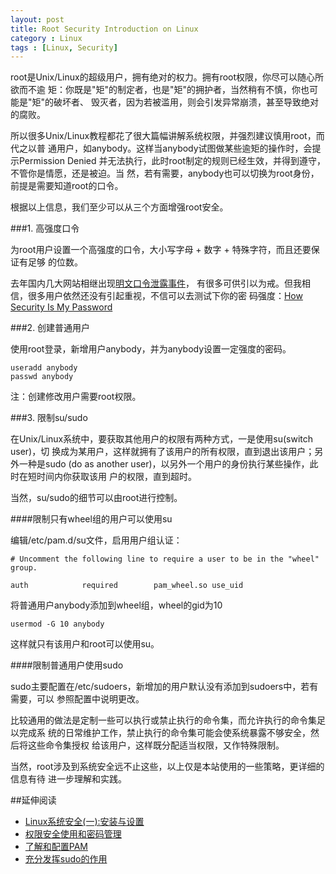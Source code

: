 ```yaml
---
layout: post
title: Root Security Introduction on Linux
category : Linux
tags : [Linux, Security]
---
```


root是Unix/Linux的超级用户，拥有绝对的权力。拥有root权限，你尽可以随心所欲而不逾 矩：你既是"矩"的制定者，也是"矩"的拥护者，当然稍有不慎，你也可能是"矩"的破坏者、 毁灭者，因为若被滥用，则会引发异常崩溃，甚至导致绝对的腐败。 

所以很多Unix/Linux教程都花了很大篇幅讲解系统权限，并强烈建议慎用root，而代之以普 通用户，如anybody。这样当anybody试图做某些逾矩的操作时，会提示Permission Denied 并无法执行，此时root制定的规则已经生效，并得到遵守，不管你是情愿，还是被迫。当 然，若有需要，anybody也可以切换为root身份，前提是需要知道root的口令。

根据以上信息，我们至少可以从三个方面增强root安全。

###1. 高强度口令

为root用户设置一个高强度的口令，大小写字母 + 数字 + 特殊字符，而且还要保证有足够 的位数。

去年国内几大网站相继出现[明文口令泄露事件](http://coolshell.cn/articles/6193.html)， 有很多可供引以为戒。但我相信，很多用户依然还没有引起重视，不信可以去测试下你的密 码强度：[How Security Is My Password](http://howsecureismypassword.net/) 

###2. 创建普通用户

使用root登录，新增用户anybody，并为anybody设置一定强度的密码。

	useradd anybody
	passwd anybody

注：创建修改用户需要root权限。

###3. 限制su/sudo

在Unix/Linux系统中，要获取其他用户的权限有两种方式，一是使用su(switch user)，切 换成为某用户，这样就拥有了该用户的所有权限，直到退出该用户；另外一种是sudo (do as another user)，以另外一个用户的身份执行某些操作，此时在短时间内你获取该用 户的权限，直到超时。

当然，su/sudo的细节可以由root进行控制。

####限制只有wheel组的用户可以使用su

编辑/etc/pam.d/su文件，启用用户组认证：

	# Uncomment the following line to require a user to be in the "wheel" group.
	
	auth            required        pam_wheel.so use_uid

将普通用户anybody添加到wheel组，wheel的gid为10

	usermod -G 10 anybody

这样就只有该用户和root可以使用su。

####限制普通用户使用sudo

sudo主要配置在/etc/sudoers，新增加的用户默认没有添加到sudoers中，若有需要，可以 参照配置中说明更改。

比较通用的做法是定制一些可以执行或禁止执行的命令集，而允许执行的命令集足以完成系 统的日常维护工作，禁止执行的命令集可能会使系统暴露不够安全，然后将这些命令集授权 给该用户，这样既分配适当权限，又作特殊限制。

当然，root涉及到系统安全远不止这些，以上仅是本站使用的一些策略，更详细的信息有待 进一步理解和实践。

##延伸阅读

* [Linux系统安全(一):安装与设置](http://www.ibm.com/developerworks/cn/linux/security/l-ossec/part1/)
* [权限安全使用和密码管理](http://www.ibm.com/developerworks/cn/linux/l-cn-rootadmin2/index.html)
* [了解和配置PAM](http://www.ibm.com/developerworks/cn/linux/l-pam/)
* [充分发挥sudo的作用](http://www.ibm.com/developerworks/cn/aix/library/au-sudo/)
